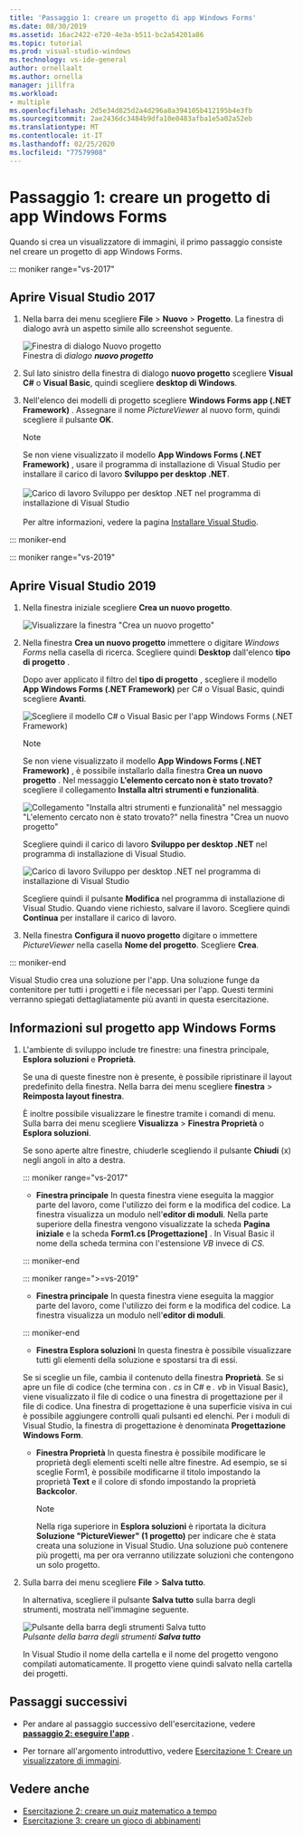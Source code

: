 ```yaml
---
title: 'Passaggio 1: creare un progetto di app Windows Forms'
ms.date: 08/30/2019
ms.assetid: 16ac2422-e720-4e3a-b511-bc2a54201a86
ms.topic: tutorial
ms.prod: visual-studio-windows
ms.technology: vs-ide-general
author: ornellaalt
ms.author: ornella
manager: jillfra
ms.workload:
- multiple
ms.openlocfilehash: 2d5e34d825d2a4d296a8a394105b412195b4e3fb
ms.sourcegitcommit: 2ae2436dc3484b9dfa10e0483afba1e5a02a52eb
ms.translationtype: MT
ms.contentlocale: it-IT
ms.lasthandoff: 02/25/2020
ms.locfileid: "77579908"
---
```

# <a name="step-1-create-a-windows-forms-app-project"></a>Passaggio 1: creare un progetto di app Windows Forms

Quando si crea un visualizzatore di immagini, il primo passaggio consiste nel creare un progetto di app Windows Forms.

::: moniker range="vs-2017"

## <a name="open-visual-studio-2017"></a>Aprire Visual Studio 2017

1. Nella barra dei menu scegliere **File** > **Nuovo** > **Progetto**. La finestra di dialogo avrà un aspetto simile allo screenshot seguente.

     ![Finestra di dialogo Nuovo progetto](../ide/media/newprojectdialogcallouts.png)<br/>Finestra di *dialogo* ***nuovo progetto***

2. Sul lato sinistro della finestra di dialogo **nuovo progetto** scegliere **Visual C#**  o **Visual Basic**, quindi scegliere **desktop di Windows**.

3. Nell'elenco dei modelli di progetto scegliere **Windows Forms app (.NET Framework)** . Assegnare il nome *PictureViewer* al nuovo form, quindi scegliere il pulsante **OK**.

    >[!NOTE]
    >Se non viene visualizzato il modello **App Windows Forms (.NET Framework)** , usare il programma di installazione di Visual Studio per installare il carico di lavoro **Sviluppo per desktop .NET**.<br/><br/>![Carico di lavoro Sviluppo per desktop .NET nel programma di installazione di Visual Studio](../ide/media/dot-net-desktop-dev-workload.png)<br/><br/> Per altre informazioni, vedere la pagina [Installare Visual Studio](../install/install-visual-studio.md).

::: moniker-end

::: moniker range="vs-2019"

## <a name="open-visual-studio-2019"></a>Aprire Visual Studio 2019

1. Nella finestra iniziale scegliere **Crea un nuovo progetto**.

   ![Visualizzare la finestra "Crea un nuovo progetto"](../get-started/media/vs-2019/create-new-project-dark-theme.png)

1. Nella finestra **Crea un nuovo progetto** immettere o digitare *Windows Forms* nella casella di ricerca. Scegliere quindi **Desktop** dall'elenco **tipo di progetto** .

   Dopo aver applicato il filtro del **tipo di progetto** , scegliere il modello **App Windows Forms (.NET Framework)** per C# o Visual Basic, quindi scegliere **Avanti**.

   ![Scegliere il modello C# o Visual Basic per l'app Windows Forms (.NET Framework)](./media/create-new-project-search-winforms-filtered.png)

   > [!NOTE]
   > Se non viene visualizzato il modello **App Windows Forms (.NET Framework)** , è possibile installarlo dalla finestra **Crea un nuovo progetto** . Nel messaggio **L'elemento cercato non è stato trovato?** scegliere il collegamento **Installa altri strumenti e funzionalità**.
   >
   > ![Collegamento "Installa altri strumenti e funzionalità" nel messaggio "L'elemento cercato non è stato trovato?" nella finestra "Crea un nuovo progetto"](../get-started/media/vs-2019/not-finding-what-looking-for.png)
   >
   > Scegliere quindi il carico di lavoro **Sviluppo per desktop .NET** nel programma di installazione di Visual Studio.
   >
   > ![Carico di lavoro Sviluppo per desktop .NET nel programma di installazione di Visual Studio](../ide/media/install-dot-net-desktop-env.png)
   >
   > Scegliere quindi il pulsante **Modifica** nel programma di installazione di Visual Studio. Quando viene richiesto, salvare il lavoro. Scegliere quindi **Continua** per installare il carico di lavoro.

1. Nella finestra **Configura il nuovo progetto** digitare o immettere *PictureViewer* nella casella **Nome del progetto**. Scegliere **Crea**.

::: moniker-end

Visual Studio crea una soluzione per l'app. Una soluzione funge da contenitore per tutti i progetti e i file necessari per l'app. Questi termini verranno spiegati dettagliatamente più avanti in questa esercitazione.

## <a name="about-the-windows-forms-app-project"></a>Informazioni sul progetto app Windows Forms

1. L'ambiente di sviluppo include tre finestre: una finestra principale, **Esplora soluzioni** e **Proprietà**.

     Se una di queste finestre non è presente, è possibile ripristinare il layout predefinito della finestra. Nella barra dei menu scegliere **finestra** > **Reimposta layout finestra**.

     È inoltre possibile visualizzare le finestre tramite i comandi di menu. Sulla barra dei menu scegliere **Visualizza** > **Finestra Proprietà** o **Esplora soluzioni**.

     Se sono aperte altre finestre, chiuderle scegliendo il pulsante **Chiudi** (x) negli angoli in alto a destra.

    ::: moniker range="vs-2017"

    * **Finestra principale** In questa finestra viene eseguita la maggior parte del lavoro, come l'utilizzo dei form e la modifica del codice. La finestra visualizza un modulo nell'**editor di moduli**. Nella parte superiore della finestra vengono visualizzate la scheda **Pagina iniziale** e la scheda **Form1.cs [Progettazione]** . In Visual Basic il nome della scheda termina con l'estensione *VB* invece di *CS*.

    ::: moniker-end

    ::: moniker range=">=vs-2019"

    * **Finestra principale** In questa finestra viene eseguita la maggior parte del lavoro, come l'utilizzo dei form e la modifica del codice. La finestra visualizza un modulo nell'**editor di moduli**.

    ::: moniker-end

    * **Finestra Esplora soluzioni** In questa finestra è possibile visualizzare tutti gli elementi della soluzione e spostarsi tra di essi.

    Se si sceglie un file, cambia il contenuto della finestra **Proprietà**. Se si apre un file di codice (che termina con *. cs* in C# e *. vb* in Visual Basic), viene visualizzato il file di codice o una finestra di progettazione per il file di codice. Una finestra di progettazione è una superficie visiva in cui è possibile aggiungere controlli quali pulsanti ed elenchi. Per i moduli di Visual Studio, la finestra di progettazione è denominata **Progettazione Windows Form**.

    * **Finestra Proprietà** In questa finestra è possibile modificare le proprietà degli elementi scelti nelle altre finestre. Ad esempio, se si sceglie Form1, è possibile modificarne il titolo impostando la proprietà **Text** e il colore di sfondo impostando la proprietà **Backcolor**.

      > [!NOTE]
      > Nella riga superiore in **Esplora soluzioni** è riportata la dicitura **Soluzione "PictureViewer" (1 progetto)** per indicare che è stata creata una soluzione in Visual Studio. Una soluzione può contenere più progetti, ma per ora verranno utilizzate soluzioni che contengono un solo progetto.

1. Sulla barra dei menu scegliere **File** > **Salva tutto**.

     In alternativa, scegliere il pulsante **Salva tutto** sulla barra degli strumenti, mostrata nell'immagine seguente.

     ![Pulsante della barra degli strumenti Salva tutto](../ide/media/express_iconsaveall.png)<br/>
     *Pulsante della barra degli strumenti* ***Salva tutto***

     In Visual Studio il nome della cartella e il nome del progetto vengono compilati automaticamente. Il progetto viene quindi salvato nella cartella dei progetti.

## <a name="next-steps"></a>Passaggi successivi

* Per andare al passaggio successivo dell'esercitazione, vedere **[passaggio 2: eseguire l'app](../ide/step-2-run-your-program.md)** .

* Per tornare all'argomento introduttivo, vedere [Esercitazione 1: Creare un visualizzatore di immagini](../ide/tutorial-1-create-a-picture-viewer.md).

## <a name="see-also"></a>Vedere anche

* [Esercitazione 2: creare un quiz matematico a tempo](tutorial-2-create-a-timed-math-quiz.md)
* [Esercitazione 3: creare un gioco di abbinamenti](tutorial-3-create-a-matching-game.md)
